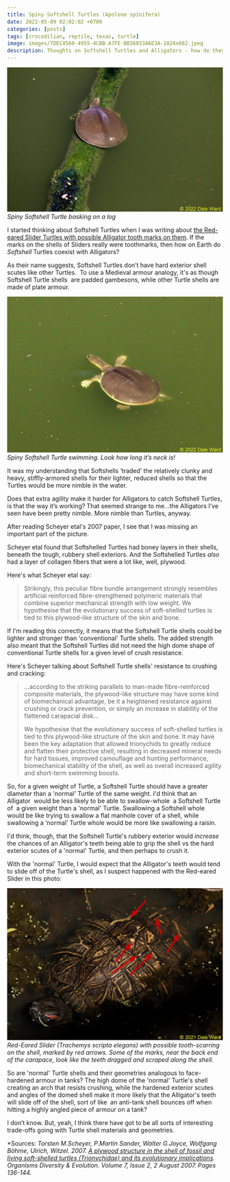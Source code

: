```yaml
---
title: Spiny Softshell Turtles (Apolone spinifera)
date: 2022-05-09 02:02:02 +0700
categories: [posts]
tags: [crocodilian, reptile, texas, turtle]
image: images/7DEC4560-4955-4CBB-A7FE-BB36033A6E3A-1024x682.jpeg
description: Thoughts on Softshell Turtles and Alligators - how do they coexist?
---
```


![picture](images/7DEC4560-4955-4CBB-A7FE-BB36033A6E3A-1024x682.jpeg)
*Spiny Softshell Turtle basking on a log*

I started thinking about Softshell Turtles when I was writing about [the Red-eared Slider Turtles with possible Alligator tooth marks on them](/blog/2022/04/30/Alligators-and-Turtles-in-Southeastern-Texas). If the marks on the shells of Sliders really were toothmarks, then how on Earth do _Softshell_ Turtles coexist with Alligators?

As their name suggests, Softshell Turtles don’t have hard exterior shell scutes like other Turtles.  To use a Medieval armour analogy, it's as though Softshell Turtle shells  are padded gambesons, while other Turtle shells are made of plate armour.

![picture](images/71837D58-86C2-4A61-8B0B-65E70A36CFAC-1024x738.jpeg)
*Spiny Softshell Turtle swimming. Look how long it’s neck is!*

It was my understanding that Softshells ‘traded’ the relatively clunky and heavy, stiffly-armored shells for their lighter, reduced shells so that the Turtles would be more nimble in the water.

Does that extra agility make it harder for Alligators to catch Softshell Turtles, is that the way it’s working? That seemed strange to me...the Alligators I’ve seen have been pretty nimble. More nimble than Turtles, anyway.

After reading Scheyer etal's 2007 paper, I see that I was missing an important part of the picture.

Scheyer etal found that Softshelled Turtles had boney layers in their shells, beneath the tough, rubbery shell exteriors. And the Softshelled Turtles _also_ had a layer of collagen fibers that were a lot like, well, plywood.

Here's what Scheyer etal say:

> Strikingly, this peculiar fibre bundle arrangement strongly resembles artificial reinforced fibre-strengthened polymeric materials that combine superior mechanical strength with low weight. We hypothesise that the evolutionary success of soft-shelled turtles is tied to this plywood-like structure of the skin and bone.

If I'm reading this correctly, it means that the Softshell Turtle shells could be lighter and stronger than 'conventional' Turtle shells. The added strength also meant that the Softshell Turtles did not need the high dome shape of conventional Turtle shells for a given level of crush resistance.

Here's Scheyer talking about Softshell Turtle shells' resistance to crushing and cracking:

> ...according to the striking parallels to man-made fibre-reinforced composite materials, the plywood-like structure may have some kind of biomechanical advantage, be it a heightened resistance against crushing or crack prevention, or simply an increase in stability of the flattened carapacial disk...
> 
> We hypothesise that the evolutionary success of soft-shelled turtles is tied to this plywood-like structure of the skin and bone. It may have been the key adaptation that allowed trionychids to greatly reduce and flatten their protective shell, resulting in decreased mineral needs for hard tissues, improved camouflage and hunting performance, biomechanical stability of the shell, as well as overall increased agility and short-term swimming boosts. 

So, for a given weight of Turtle, a Softshell Turtle should have a greater diameter than a 'normal' Turtle of the same weight. I'd think that an Alligator  would be less likely to be able to swallow-whole  a Softshell Turtle  of  a given weight than a 'normal' Turtle. Swallowing a Softshell whole would be like trying to swallow a flat manhole cover of a shell, while swallowing a ‘normal’ Turtle whole would be more like swallowing a raisin.

I'd think, though, that the Softshell Turtle's rubbery exterior would _increase_ the chances of an Alligator's teeth being able to grip the shell vs the hard exterior scutes of a 'normal' Turtle, and then perhaps to crush it.

With the 'normal' Turtle, I would expect that the Alligator's teeth would tend to slide off of the Turtle's shell, as I suspect happened with the Red-eared Slider in this photo:

![picture](images/IMG_5458-arrow-1024x719.jpg)
*Red-Eared Slider (Trachemys scripta elegans) with possible tooth-scarring on the shell, marked by red arrows. Some of the marks, near the back end of the carapace, look like the teeth dragged and scraped along the shell.*

So are 'normal' Turtle shells and their geometries analogous to face-hardened armour in tanks? The high dome of the 'normal' Turtle's shell creating an arch that resists crushing, while the hardened exterior scutes and angles of the domed shell make it more likely that the Alligator's teeth will slide off of the shell, sort of like  an anti-tank shell bounces off when hitting a highly angled piece of armour on a tank?

I don’t know. But, yeah, I think there have got to be all sorts of interesting trade-offs going with Turtle shell materials and geometries.

*Sources:
*Torsten M.Scheyer, P.Martin Sander, Walter G.Joyce, Wolfgang Böhme, Ulrich, Witzel. 2007. [A plywood structure in the shell of fossil and living soft-shelled turtles (Trionychidae) and its evolutionary implications](https://www.sciencedirect.com/science/article/pii/S1439609207000050). Organisms Diversity & Evolution. Volume 7, Issue 2, 2 August 2007. Pages 136-144.*

